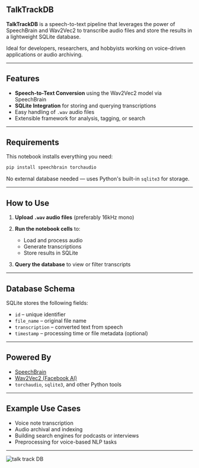 ## TalkTrackDB
 **TalkTrackDB** is a speech-to-text pipeline that leverages the power of SpeechBrain and Wav2Vec2 to transcribe audio files and store the results in a lightweight SQLite database.

Ideal for developers, researchers, and hobbyists working on voice-driven applications or audio archiving.

---

## Features

*  **Speech-to-Text Conversion** using the Wav2Vec2 model via SpeechBrain
*  **SQLite Integration** for storing and querying transcriptions
* Easy handling of `.wav` audio files
* Extensible framework for analysis, tagging, or search

---

## Requirements

This notebook installs everything you need:

```bash
pip install speechbrain torchaudio
```

No external database needed — uses Python's built-in `sqlite3` for storage.

---

##  How to Use

1. **Upload `.wav` audio files** (preferably 16kHz mono)
2. **Run the notebook cells** to:

   * Load and process audio
   * Generate transcriptions
   * Store results in SQLite
3. **Query the database** to view or filter transcripts

---

##  Database Schema

SQLite stores the following fields:

* `id` – unique identifier
* `file_name` – original file name
* `transcription` – converted text from speech
* `timestamp` – processing time or file metadata (optional)

---

##  Powered By

* [SpeechBrain](https://speechbrain.readthedocs.io)
* [Wav2Vec2 (Facebook AI)](https://huggingface.co/facebook/wav2vec2-base-960h)
* `torchaudio`, `sqlite3`, and other Python tools

---

##  Example Use Cases

* Voice note transcription
* Audio archival and indexing
* Building search engines for podcasts or interviews
* Preprocessing for voice-based NLP tasks

---
![talk track DB](https://github.com/user-attachments/assets/8c3b8cee-2f41-46ff-8795-d8938c515295)

